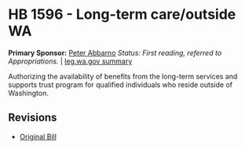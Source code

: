 # HB 1596 - Long-term care/outside WA
**Primary Sponsor:** [Peter Abbarno](/person/leg/peter.abbarno.md)
*Status: First reading, referred to Appropriations.* | [leg.wa.gov summary](https://app.leg.wa.gov/billsummary?BillNumber=1596&Year=2021)

Authorizing the availability of benefits from the long-term services and supports trust program for qualified individuals who reside outside of Washington.

## Revisions
* [Original Bill](1/)